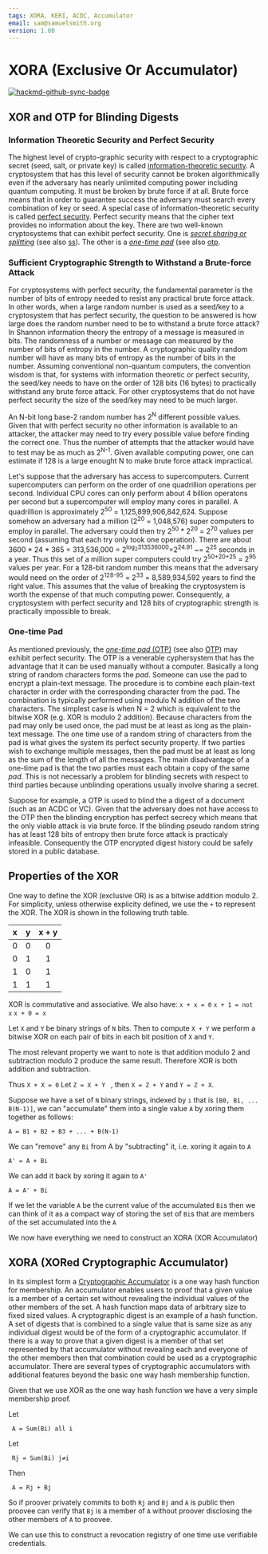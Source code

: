 ```yaml
---
tags: XORA, KERI, ACDC, Accumulator
email: sam@samuelsmith.org
version: 1.00
---
```


# XORA (Exclusive Or Accumulator)

[![hackmd-github-sync-badge](https://hackmd.io/ZjNWbybtRom4wGfkwyTyYg/badge)](https://hackmd.io/ZjNWbybtRom4wGfkwyTyYg)



## XOR and OTP for Blinding Digests


### Information Theoretic Security and Perfect Security

The highest level of crypto-graphic security with respect to a cryptographic secret (seed, salt, or private key) is called  [information-theoretic security](https://en.wikipedia.org/wiki/Information-theoretic_security). A cryptosystem that has this level of security cannot be broken algorithmically even if the adversary has nearly unlimited computing power including quantum computing. It must be broken by brute force if at all. Brute force means that in order to guarantee success the adversary must search every combination of key or seed. A special case of information-theoretic security is called [perfect security](https://en.wikipedia.org/wiki/Information-theoretic_security). Perfect security means that the cipher text provides no information about the key. There are two well-known cryptosystems that can exhibit perfect security. One is [*secret sharing or splitting*](https://en.wikipedia.org/wiki/Secret_sharing) (see also [ss](http://users.telenet.be/d.rijmenants/en/secretsplitting.htm)). The other is a [*one-time pad*](https://en.wikipedia.org/wiki/One-time_pad) (see also [otp](http://users.telenet.be/d.rijmenants/en/onetimepad.htm). 

### Sufficient Cryptographic Strength to Withstand a Brute-force Attack

For cryptosystems with perfect security, the fundamental parameter is the number of bits of entropy needed to resist any practical brute force attack. In other words, when a large random number is used as a seed/key to a cryptosystem that has perfect security, the question to be answered is how large does the random number need to be to withstand a brute force attack? In Shannon information theory the entropy of a message is measured in bits. The randomness of a number or message can measured by the number of bits of entropy in the number. A cryptographic quality random number will have as many bits of entropy as the number of bits in the number. Assuming conventional non-quantum computers, the convention wisdom is that, for systems with information theoretic or perfect security, the seed/key needs to have on the order of 128 bits (16 bytes) to practically withstand any brute force attack. For other cryptosystems that do not have perfect security the size of the seed/key may need to be much larger.

An N-bit long base-2 random number has 2<sup>N</sup> different possible values. Given that with perfect security no other information is available to an attacker, the attacker may need to try every possible value before finding the correct one. Thus the number of attempts that the attacker would have to test may be as much as 2<sup>N-1</sup>.  Given available computing power, one can estimate if 128 is a large enought N to make brute force attack impractical.  

Let's suppose that the adversary has access to supercomputers. Current supercomputers can perform on the order of one quadrillion operations per second. Individual CPU cores can only perform about 4 billion operatons per second but a supercomputer will employ many cores in parallel. A quadrillion is approximately 2<sup>50</sup> = 1,125,899,906,842,624. Suppose somehow an adversary had a million (2<sup>20</sup> = 1,048,576) super computers to employ in parallel. The adversary could then try 2<sup>50</sup> * 2<sup>20</sup> = 2<sup>70</sup> values per second (assuming that each try only took one operation).
There are about 3600 * 24 * 365 = 313,536,000 = 2<sup>log<sub>2</sub>313536000</sup>=2<sup>24.91</sup> ~= 2<sup>25</sup> seconds in a year. Thus this set of a million super computers could try 2<sup>50+20+25</sup> = 2<sup>95</sup> values per year. For a 128-bit random number this means that the adversary would need on the order of 2<sup>128-95</sup> = 2<sup>33</sup> = 8,589,934,592 years to find the right value. This assumes that the value of breaking the cryptosystem is worth the expense of that much computing power. Consequently, a cryptosystem with perfect security and 128 bits of cryptographic strength is practically impossible to break.


### One-time Pad

As mentioned previously, the [*one-time pad* (OTP)](https://en.wikipedia.org/wiki/One-time_pad) (see also [OTP](http://users.telenet.be/d.rijmenants/en/onetimepad.htm)) may exhibit perfect security. The OTP is a venerable cyphersystem that has the advantage that it can be used manually without a computer. Basically a long string of random characters forms the *pad*. Someone can use the pad to encrypt a plain-text message. The procedure is to combine each plain-text character in order with the corresponding character from the pad. The combination is typically performed using modulo N addition of the two characters. The simplest case is when  N = 2 which is equivalent to the  bitwise XOR (e.g. XOR is modulo 2 addition). Because characters from the pad may only be used once, the pad must be at least as long as the plain-text message.  The one time use of a random string of characters from the pad is what gives the system its perfect security property. If two parties wish to exchange multiple messages, then the pad must be at least as long as the sum of the length of all the messages. The main disadvantage of a one-time pad is that the two parties must each obtain a copy of the same *pad*. This is not necessarly a problem for blinding secrets with respect to third parties because unblinding operations usually involve sharing a secret.

Suppose for example, a OTP is used to blind the a digest of a document (such as an ACDC or VC). Given that the adversary does not have access to the OTP then the blinding encryption has perfect secrecy which means that the only viable attack is via brute force. If the blinding pseudo random string has at least 128 bits of entropy then brute force attack is practicaly infeasible. Consequently the OTP encrypted digest history could be safely stored in a public database. 

## Properties of the XOR

One way to define the XOR (exclusive OR) is as a bitwise addition modulo 2. For simplicity, unless otherwise explicity defined, we use the `+` to represent the XOR. The XOR is shown in the following truth table.

|x|y|x + y|
|---|---|:-:|
|0|0|0|
|0|1|1|
|1|0|1|
|1|1|1|

XOR is commutative and associative.
We also have:
`x + x = 0`
`x + 1 = not x`
`x + 0 = x`

Let `X` and `Y` be  binary strings of `N` bits. Then to compute `X + Y` we perform a bitwise XOR on each pair of bits in each bit position of `X` and `Y`.

The most relevant property we want to note is that addition modulo 2 and subtraction modulo 2 produce the same result. Therefore XOR is both addition and subtraction.

Thus `X + X = 0`
Let `Z = X + Y ` , then `X = Z + Y` and `Y = Z + X`.

Suppose we have a set of `N` binary strings, indexed by `i` that is `[B0, B1, ... B(N-1)]`, we can "accumulate" them into a single value `A` by xoring them together as follows:

```A = B1 + B2 + B3 + ... + B(N-1)```

We can "remove" any `Bi` from A by "subtracting" it, i.e. xoring it again to `A`

```A' = A + Bi```

We can add it back by xoring it again to `A'`

```A = A' + Bi```

If we let the variable `A` be the current value of the accumulated `Bi`s then we can think of it as a compact way of storing the set of `Bi`s that are members of the set accumulated into the `A`

We now have everything we need to construct an XORA (XOR Accumulator)



## XORA (XORed Cryptographic Accumulator)

In its simplest form a [Cryptographic Accumulator](https://en.wikipedia.org/wiki/Accumulator_(cryptography)) is a one way hash function for membership. An accumulator enables users to proof that a given value is a member of a certain set without revealing the individual values of the other members of the set. A hash function maps data of arbitrary size to fixed sized values. A cryptographic digest is an example of a hash function. A set of digests that is combined to a single value that is same size as any individual digest would be of the form of a cryptographic accumulator. If there is a way to prove that a given digest is a member of that set represented by that accumulator without revealing each and everyone of the other members then that combination could be used as a cryptographic accumulator. There are several types of cryptographic accumulators with additional features beyond the basic one way hash membership function. 

Given that we use XOR as the one way hash function we have a very simple membership proof.

Let

``` A = Sum(Bi) all i```

Let 

``` Rj = Sum(Bi) j≠i```

Then

``` A = Rj + Bj```

So if proover privately commits to both `Rj` and `Bj` and `A` is public then proovee can verify that `Bj` is a member of `A` without proover disclosing the other members of `A` to proovee.


We can use this to construct a revocation registry of one time use verifiable credentials.
